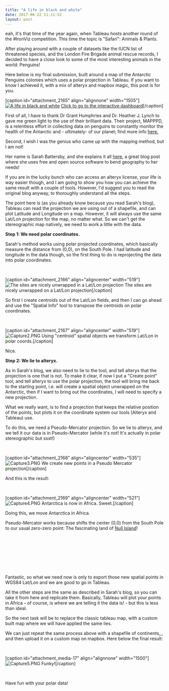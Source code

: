 ```yaml
---
title: "A life in black and white"
date: 2017-06-22 11:11:52
layout: post
---
```


eah, it's that time of the year again, when Tableau hosts another round of the #IronViz competition. This time the topic is "Safari": Animals & Plants.

After playing around with a couple of datasets like the IUCN list of threatened species, and the London Fire Brigade animal rescue records, I decided to have a close look to some of the most interesting animals in the world: Penguins!

Here below is my final submission, built around a map of the Antarctic Penguins colonies which uses a polar projection in Tableau. If you want to know I achieved it, with a mix of alteryx and mapbox magic, this post is for you.

[caption id="attachment\_2165" align="alignnone" width="1505"][![A life in black and white](/assets/uploads/a-life-in-black-and-white.png)](https://public.tableau.com/profile/nicco.cirone#!/vizhome/Alifeinblackandwhite/Alifeinblackandwhite) [Click to go to the interactive dashboard](https://public.tableau.com/profile/nicco.cirone#!/vizhome/Alifeinblackandwhite/Alifeinblackandwhite)[/caption]



First of all, I have to thank Dr Grant Humphries and Dr. Heather J. Lynch to gave me green light to the use of their brilliant data. Their project, MAPPPD, is a relentless effort in collecting data on penguins to constantly monitor the health of the Antarctic and - ultimately- of our planet; find more info [here.](http://www.penguinmap.com/mapppd)

Second, I wish I was the genius who came up with the mapping method, but I am not!

Her name is Sarah Battersby, and she explains it all [here](https://blog.databender.net/2017/03/08/how-to-visualize-polar-projection-data-in-tableau/), a great blog post where she uses free and open source software to bend geography to her needs!

If you are in the lucky bunch who can access an alteryx license, your life is way easier though, and I am going to show you how you can achieve the same result with a couple of tools. However, I'd suggest you to read the original blog anyway, to thoroughly understand all the steps.

The point here is (as you already know because you read Sarah's blog), Tableau can read the projection we are using out of a shapefile, and can plot Latitude and Longitude on a map. However, it will always use the same Lat/Lon projection for the map, no matter what. So we can't get the stereographic map natively, we need to work a little with the data.

**Step 1: We need polar coordinates.**

Sarah's method works using polar projected coordinates, which basically measure the distance from (0,0), on the South Pole. I had latitude and longitude in the data though, so the first thing to do is reprojecting the data into polar coordinates.

 

[caption id="attachment\_2166" align="aligncenter" width="519"]![The sites are nicely unwrapped in a Lat/Lon projection](/assets/uploads/capture1.png) The sites are nicely unwrapped on a Lat/Lon projection[/caption]

So first I create centroids out of the Lat/Lon fields, and then I can go ahead and use the "Spatial Info" tool to transpose the centroids on polar coordinates.

 

[caption id="attachment\_2167" align="aligncenter" width="519"]![Capture2.PNG](/assets/uploads/capture2.png) Using "centroid" spatial objects we transform Lat/Lon in polar coords.[/caption]

Nice.

**Step 2: We lie to alteryx.**

As in Sarah's blog, we also need to lie to the tool, and tell alteryx that the projection is one that is not. To make it clear, if now I put a "Create point" tool, and tell alteryx to use the polar projection, the tool will bring me back to the starting point, i.e. will create a spatial object unwrapped on the Antarctic, then if I want to bring out the coordinates, I will need to specify a new projection.

What we really want, is to find a projection that keeps the relative position of the points, but plots it on the coordinate system our tools (Alteryx and Tableau) use.

To do this, we need a Pseudo-Mercator projection. So we lie to alteryx, and we tell it our data is in Pseudo-Mercator (while it's not! It's actually in polar stereographic but ssst!)

 

[caption id="attachment\_2168" align="aligncenter" width="535"]![Capture3.PNG](/assets/uploads/capture3.png) We create new points in a Pseudo Mercator projection[/caption]

And this is the result:

 

[caption id="attachment\_2169" align="aligncenter" width="521"]![Capture4.PNG](/assets/uploads/capture4.png) Antarctica is now in Africa. Sweet.[/caption]

Doing this, we move Antarctica in Africa.

Pseudo-Mercator works because shifts the center (0,0) from the South Pole to our usual zero-zero point: The fascinating land of [Null Island](http://www.nullisland.com/)!

 

 

 

 

Fantastic, so what we need now is only to export those new spatial points in WGS84 Lat/Lon and we are good to go in Tableau.

All the other steps are the same as described in Sarah's blog, so you can take it from here and replicate them. Basically, Tableau will plot your points in Africa - of course, is where we are telling it the data is! - but this is less than ideal.

So the next task will be to replace the classic tableau map, with a custom built map where we will have applied the same lies.

We can just repeat the same process above with a shapefile of continents,,, and then upload it on a custom map on mapbox. Here below the final result:

 

[caption id="attachment\_media-17" align="alignnone" width="1500"]![Capture5.PNG](/assets/uploads/capture5.png) Funky![/caption]

 

Have fun with your polar data!